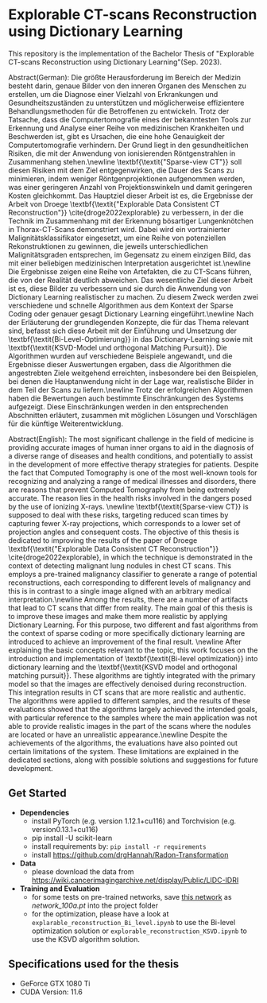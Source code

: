 # Explorable CT-scans Reconstruction using Dictionary Learning
This repository is the implementation of the Bachelor Thesis of "Explorable CT-scans Reconstruction using Dictionary Learning"(Sep. 2023).

Abstract(German):
Die größte Herausforderung im Bereich der Medizin besteht darin, genaue Bilder von den inneren Organen des Menschen zu erstellen, um die Diagnose einer Vielzahl von Erkrankungen und Gesundheitszuständen zu unterstützen und möglicherweise effizientere Behandlungsmethoden für die Betroffenen zu entwickeln. Trotz der Tatsache, dass die Computertomografie eines der bekanntesten Tools zur Erkennung und Analyse einer Reihe von medizinischen Krankheiten und Beschwerden ist, gibt es Ursachen, die eine hohe Genauigkeit der Computertomografie verhindern. Der Grund liegt in den gesundheitlichen Risiken, die mit der Anwendung von ionisierenden Röntgenstrahlen in Zusammenhang stehen.\newline
\textbf{\textit{"Sparse-view CT"}} soll diesen Risiken mit dem Ziel entgegenwirken, die Dauer des Scans zu minimieren, indem weniger Röntgenprojektionen aufgenommen werden, was einer geringeren Anzahl von Projektionswinkeln und damit geringeren Kosten gleichkommt. Das Hauptziel dieser Arbeit ist es, die Ergebnisse der Arbeit von Droege \textbf{\textit{"Explorable Data Consistent CT Reconstruction"}} \cite{droge2022explorable} zu verbessern, in der die Technik im Zusammenhang mit der Erkennung bösartiger Lungenknötchen in Thorax-CT-Scans demonstriert wird. Dabei wird ein vortrainierter Malignitätsklassifikator eingesetzt, um eine Reihe von potenziellen Rekonstruktionen zu gewinnen, die jeweils unterschiedlichen Malignitätsgraden entsprechen, im Gegensatz zu einem einzigen Bild, das mit einer beliebigen medizinischen Interpretation ausgerichtet ist.\newline
Die Ergebnisse zeigen eine Reihe von Artefakten, die zu CT-Scans führen, die von der Realität deutlich abweichen. Das wesentliche Ziel dieser Arbeit ist es, diese Bilder zu verbessern und sie durch die Anwendung von Dictionary Learning realistischer zu machen. Zu diesem Zweck werden zwei verschiedene und schnelle Algorithmen aus dem Kontext der Sparse Coding oder genauer gesagt Dictionary Learning eingeführt.\newline
Nach der Erläuterung der grundlegenden Konzepte, die für das Thema relevant sind, befasst sich diese Arbeit mit der Einführung und Umsetzung der \textbf{\textit{Bi-Level-Optimierung}} in das Dictionary-Learning sowie mit \textbf{\textit{KSVD-Model und orthogonal Matching Pursuit}}. Die Algorithmen wurden auf verschiedene Beispiele angewandt, und die Ergebnisse dieser Auswertungen ergaben, dass die Algorithmen die angestrebten Ziele weitgehend erreichten, insbesondere bei den Beispielen, bei denen die Hauptanwendung nicht in der Lage war, realistische Bilder in dem Teil der Scans zu liefern.\newline
Trotz der erfolgreichen Algorithmen haben die Bewertungen auch bestimmte Einschränkungen des Systems aufgezeigt. Diese Einschränkungen werden in den entsprechenden Abschnitten erläutert, zusammen mit möglichen Lösungen und Vorschlägen für die künftige Weiterentwicklung.


Abstract(English):
The most significant challenge in the field of medicine is providing accurate images of human inner organs to aid in the diagnosis of a diverse range of diseases and health conditions, and potentially to assist in the development of more effective therapy strategies for patients. Despite the fact that Computed Tomography is one of the most well-known tools for recognizing and analyzing a range of medical illnesses and disorders, there are reasons that prevent Computed Tomography from being extremely accurate. The reason lies in the health risks involved in the dangers posed by the use of ionizing X-rays. \newline
\textbf{\textit{Sparse-view CT}} is supposed to deal with these risks, targeting reduced scan times by capturing fewer X-ray projections, which corresponds to a lower set of projection angles and consequent costs. The objective of this thesis is dedicated to improving the results of the paper of Droege \textbf{\textit{"Explorable Data Consistent CT Reconstruction"}} \cite{droge2022explorable}, in which the technique is demonstrated in the context of detecting malignant lung nodules in chest CT scans. This employs a pre-trained malignancy classifier to generate a range of potential reconstructions, each corresponding to different levels of malignancy and this is in contrast to a single image aligned with an arbitrary medical interpretation.\newline 
Among the results, there are a number of artifacts that lead to CT scans that differ from reality. The main goal of this thesis is to improve these images and make them more realistic by applying Dictionary Learning. For this purpose, two different and fast algorithms from the context of sparse coding or more specifically dictionary learning are introduced to achieve an improvement of the final result. \newline
After explaining the basic concepts relevant to the topic, this work focuses on the introduction and implementation of \textbf{\textit{Bi-level optimization}} into dictionary learning and the \textbf{\textit{KSVD model and orthogonal matching pursuit}}. These algorithms are tightly integrated with the primary model so that the images are effectively denoised during reconstruction. This integration results in CT scans that are more realistic and authentic. The algorithms were applied to different samples, and the results of these evaluations showed that the algorithms largely achieved the intended goals, with particular reference to the samples where the main application was not able to provide realistic images in the part of the scans where the nodules are located or have an unrealistic appearance.\newline
Despite the achievements of the algorithms, the evaluations have also pointed out certain limitations of the system. These limitations are explained in the dedicated sections, along with possible solutions and suggestions for future development.


## Get Started

- **Dependencies** 
  - install PyTorch (e.g. version 1.12.1+cu116) and Torchvision (e.g. version0.13.1+cu116)
  - pip install -U scikit-learn
  - install requirements by: `pip install -r requirements`
  - install https://github.com/drgHannah/Radon-Transformation
- **Data** 
  - please download the data from https://wiki.cancerimagingarchive.net/display/Public/LIDC-IDRI
- **Training and Evaluation** 
	-   for some tests on pre-trained networks, save [this network](https://drive.google.com/drive/folders/16pwCuat4tby_O3k2q2JDf79aYd6-cTGb?usp=sharing)  as *network_100a.pt* into the project folder
  - for the optimization, please have a look at `explarable_reconstruction_Bi_level.ipynb` to use the Bi-level optimization solution or `explorable_reconstruction_KSVD.ipynb` to use the KSVD algorithm solution.


## Specifications used for the thesis
- GeForce GTX 1080 Ti
- CUDA Version: 11.6
